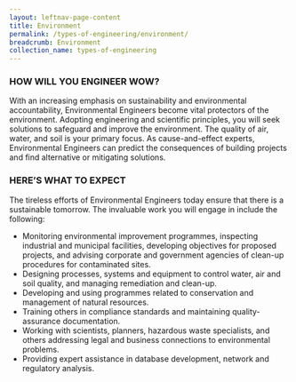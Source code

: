 ```yaml
---
layout: leftnav-page-content
title: Environment
permalink: /types-of-engineering/environment/
breadcrumb: Environment
collection_name: types-of-engineering
---
```


### HOW WILL YOU ENGINEER WOW?

With an increasing emphasis on sustainability and environmental accountability, Environmental Engineers become vital protectors of the environment. Adopting engineering and scientific principles, you will seek solutions to safeguard and improve the environment. The quality of air, water, and soil is your primary focus. As cause-and-effect experts, Environmental Engineers can predict the consequences of building projects and find alternative or mitigating solutions. 

### HERE’S WHAT TO EXPECT

The tireless efforts of Environmental Engineers today ensure that there is a sustainable tomorrow. The invaluable work you will engage in include the following:

- Monitoring environmental improvement programmes, inspecting industrial and municipal facilities, developing objectives for proposed projects, and advising corporate and government agencies of clean-up procedures for contaminated sites.
- Designing processes, systems and equipment to control water, air and soil quality, and managing remediation and clean-up.
- Developing and using programmes related to conservation and management of natural resources.
- Training others in compliance standards and maintaining quality-assurance documentation.
- Working with scientists, planners, hazardous waste specialists, and others addressing legal and business connections to environmental problems.
- Providing expert assistance in database development, network and regulatory analysis.
